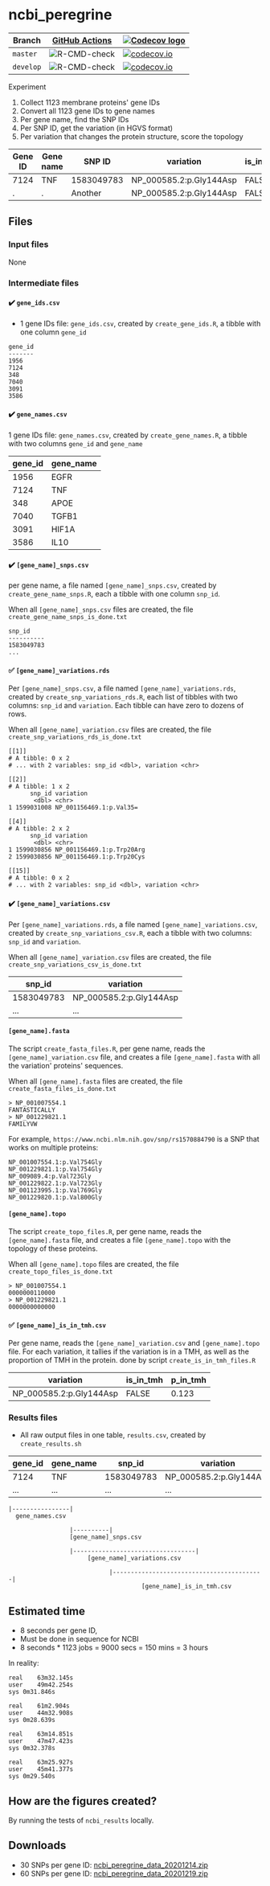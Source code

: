 # ncbi_peregrine

Branch   |[GitHub Actions](https://github.com/richelbilderbeek/ncbi_peregrine/actions)                                     |[![Codecov logo](man/figures/Codecov.png)](https://www.codecov.io)
---------|-----------------------------------------------------------------------------------------------------------------|--------------------------------------------------------------------------------------------------------------------------------------------------------------------------------
`master` |![R-CMD-check](https://github.com/richelbilderbeek/ncbi_peregrine/workflows/R-CMD-check/badge.svg?branch=master) |[![codecov.io](https://codecov.io/github/richelbilderbeek/ncbi_peregrine/coverage.svg?branch=master)](https://codecov.io/github/richelbilderbeek/ncbi_peregrine/branch/master)
`develop`|![R-CMD-check](https://github.com/richelbilderbeek/ncbi_peregrine/workflows/R-CMD-check/badge.svg?branch=develop)|[![codecov.io](https://codecov.io/github/richelbilderbeek/ncbi_peregrine/coverage.svg?branch=develop)](https://codecov.io/github/richelbilderbeek/ncbi_peregrine/branch/develop)

Experiment

  1. Collect 1123 membrane proteins' gene IDs
  2. Convert all 1123 gene IDs to gene names
  3. Per gene name, find the SNP IDs
  4. Per SNP ID, get the variation (in HGVS format)
  5. Per variation that changes the protein structure, score the topology


Gene ID|Gene name|SNP ID    |variation              |is_in_tmh|p_is_tmh
-------|---------|----------|-----------------------|---------|--------
7124   |TNF      |1583049783|NP_000585.2:p.Gly144Asp|FALSE    |0.1
.      |.        |Another   |NP_000585.2:p.Gly144Asp|FALSE    |0.2

## Files

### Input files

None

### Intermediate files

#### :heavy_check_mark: `gene_ids.csv`

 * 1 gene IDs file: `gene_ids.csv`, 
   created by `create_gene_ids.R`,
   a tibble with one column `gene_id`

```
gene_id
-------
1956
7124
348
7040
3091
3586
```

#### :heavy_check_mark: `gene_names.csv`

1 gene IDs file: `gene_names.csv`, 
created by `create_gene_names.R`,
a tibble with two columns `gene_id` and `gene_name`

gene_id|gene_name
-------|----------
1956   |EGFR
7124   |TNF
348    |APOE  
7040   |TGFB1
3091   |HIF1A
3586   |IL10

#### :heavy_check_mark: `[gene_name]_snps.csv`

per gene name, a file named `[gene_name]_snps.csv`,
created by `create_gene_name_snps.R`,
each a tibble with one column `snp_id`.

When all `[gene_name]_snps.csv` files are created,
the file `create_gene_name_snps_is_done.txt`


```
snp_id    
----------
1583049783
...       
```

#### :white_check_mark: `[gene_name]_variations.rds`

Per `[gene_name]_snps.csv`, a file named `[gene_name]_variations.rds`,
created by `create_snp_variations_rds.R`,
each list of tibbles with two columns: `snp_id` and `variation`.
Each tibble can have zero to dozens of rows.

When all `[gene_name]_variation.csv` files are created,
the file `create_snp_variations_rds_is_done.txt`

```
[[1]]
# A tibble: 0 x 2
# ... with 2 variables: snp_id <dbl>, variation <chr>

[[2]]
# A tibble: 1 x 2
      snp_id variation              
       <dbl> <chr>                  
1 1599031008 NP_001156469.1:p.Val35=

[[4]]
# A tibble: 2 x 2
      snp_id variation                
       <dbl> <chr>                    
1 1599030856 NP_001156469.1:p.Trp20Arg
2 1599030856 NP_001156469.1:p.Trp20Cys

[[15]]
# A tibble: 0 x 2
# ... with 2 variables: snp_id <dbl>, variation <chr>
```

#### :heavy_check_mark: `[gene_name]_variations.csv`

Per `[gene_name]_variations.rds`, a file named `[gene_name]_variations.csv`,
created by `create_snp_variations_csv.R`,
each a tibble with two columns: `snp_id` and `variation`.

When all `[gene_name]_variation.csv` files are created,
the file `create_snp_variations_csv_is_done.txt`

snp_id    |variation              
----------|-----------------------
1583049783|NP_000585.2:p.Gly144Asp
...       |...                    

#### `[gene_name].fasta`

The script `create_fasta_files.R`,
per gene name, reads the `[gene_name]_variation.csv` file,
and creates a file `[gene_name].fasta` with all the variation'
proteins' sequences.

When all `[gene_name].fasta` files are created,
the file `create_fasta_files_is_done.txt`

```
> NP_001007554.1
FANTASTICALLY
> NP_001229821.1
FAMILYVW
```

For example, `https://www.ncbi.nlm.nih.gov/snp/rs1570884790` is a SNP that
works on multiple proteins:

```
NP_001007554.1:p.Val754Gly
NP_001229821.1:p.Val754Gly
NP_009089.4:p.Val723Gly
NP_001229822.1:p.Val723Gly
NP_001123995.1:p.Val769Gly
NP_001229820.1:p.Val800Gly 
```

#### `[gene_name].topo`

The script `create_topo_files.R`,
per gene name, reads the `[gene_name].fasta` file,
and creates a file `[gene_name].topo` with the topology 
of these proteins.

When all `[gene_name].topo` files are created,
the file `create_topo_files_is_done.txt`

```
> NP_001007554.1
0000000110000
> NP_001229821.1
0000000000000
```

#### :white_check_mark: `[gene_name]_is_in_tmh.csv`

Per gene name, reads the `[gene_name]_variation.csv` 
and `[gene_name].topo` file. 
For each variation, it tallies if the variation is in a TMH,
as well as the proportion of TMH in the protein. 
done by script `create_is_in_tmh_files.R`

variation              |is_in_tmh|p_in_tmh
-----------------------|---------|--------
NP_000585.2:p.Gly144Asp|FALSE    |0.123   

### Results files

 * All raw output files in one table, `results.csv`,
   created by `create_results.sh`

gene_id|gene_name|snp_id    |variation              |is_in_tmh|p_in_tmh
-------|---------|----------|-----------------------|---------|--------
7124   |TNF      |1583049783|NP_000585.2:p.Gly144Asp|FALSE    |0.123
...    |...      |...       |...                    |...      |...


```
|----------------|
  gene_names.csv

                 |----------|
                 [gene_name]_snps.csv

                 |----------------------------------|
                      [gene_name]_variations.csv

                            |------------------------------------------|
                                     [gene_name]_is_in_tmh.csv
```
## Estimated time

 * 8 seconds per gene ID, 
 * Must be done in sequence for NCBI
 * 8 seconds * 1123 jobs = 9000 secs = 150 mins = 3 hours

In reality:

```
real	63m32.145s
user	49m42.254s
sys	0m31.846s
```

```
real	61m2.904s
user	44m32.908s
sys	0m28.639s
``` 

```
real	63m14.851s
user	47m47.423s
sys	0m32.378s
```

```
real	63m25.927s
user	45m41.377s
sys	0m29.540s
```

## How are the figures created?

By running the tests of `ncbi_results` locally.

## Downloads

 * 30 SNPs per gene ID: [ncbi_peregrine_data_20201214.zip](http://richelbilderbeek.nl/ncbi_peregrine_data_20201214.zip)
 * 60 SNPs per gene ID: [ncbi_peregrine_data_20201219.zip](http://richelbilderbeek.nl/ncbi_peregrine_data_20201219.zip)

